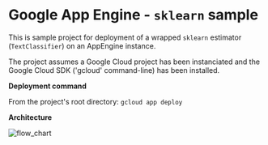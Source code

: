 # Google App Engine - `sklearn` sample

This is sample project for deployment of a wrapped `sklearn` estimator (`TextClassifier`) on an AppEngine instance.

The project assumes a Google Cloud project has been instanciated and the Google Cloud SDK ('gcloud' command-line) has been installed.

__Deployment command__

From the project's root directory: `gcloud app deploy`

__Architecture__

![flow_chart](https://user-images.githubusercontent.com/24707558/43558900-3731f7cc-963e-11e8-8e19-d4ca01bceb9e.png)
